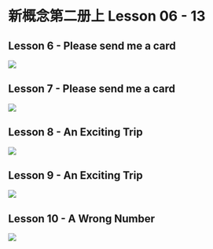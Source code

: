 # 新概念第二册上 Lesson 06 - 13

## Lesson 6 - Please send me a card

<img src="lesson/Lesson-6.png">

## Lesson 7 - Please send me a card

<img src="lesson/Lesson-7.png">

## Lesson 8 - An Exciting Trip

<img src="lesson/Lesson-8.png">

## Lesson 9 - An Exciting Trip

<img src="lesson/Lesson-9.png">

## Lesson 10 - A Wrong Number

<img src="lesson/Lesson-10.png">

